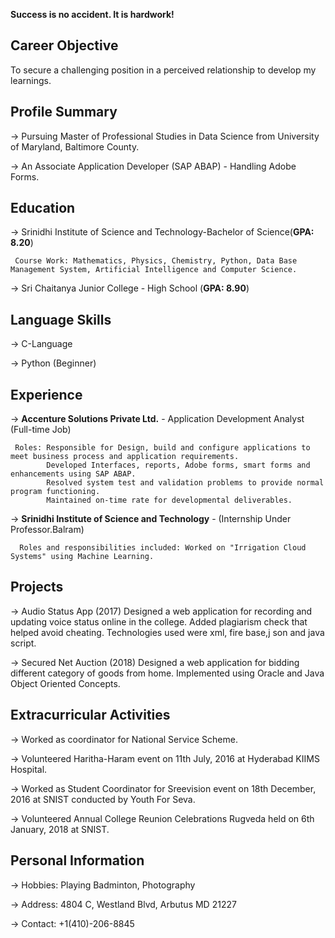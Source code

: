 
**Success is no accident. It is hardwork!**

## Career Objective

To secure a challenging position in a perceived relationship to develop my learnings.


## Profile Summary                                                                                                                       
-> Pursuing Master of Professional Studies in Data Science from University of Maryland, Baltimore County.

-> An Associate Application Developer (SAP ABAP) - Handling Adobe Forms.


## Education

-> Srinidhi Institute of Science and Technology-Bachelor of Science(**GPA: 8.20**)

     Course Work: Mathematics, Physics, Chemistry, Python, Data Base Management System, Artificial Intelligence and Computer Science.

-> Sri Chaitanya Junior College - High School (**GPA: 8.90**)
     
## Language Skills

-> C-Language

-> Python (Beginner)
     
 ## Experience
 
 -> **Accenture Solutions Private Ltd.** - Application Development Analyst (Full-time Job)
 
     Roles: Responsible for Design, build and configure applications to meet business process and application requirements.
            Developed Interfaces, reports, Adobe forms, smart forms and enhancements using SAP ABAP.
            Resolved system test and validation problems to provide normal program functioning.
            Maintained on-time rate for developmental deliverables.
       
  -> **Srinidhi Institute of Science and Technology** - (Internship Under Professor.Balram)
  
      Roles and responsibilities included: Worked on "Irrigation Cloud Systems" using Machine Learning.
      
     
## Projects

-> Audio Status App (2017)
Designed a web application for recording and updating voice status online in the college.
Added plagiarism check that helped avoid cheating. Technologies used were xml, fire base,j son and java script.

-> Secured Net Auction (2018)
Designed a web application for bidding different category of goods from
home.
Implemented using Oracle and Java Object Oriented Concepts.


## Extracurricular Activities

-> Worked as coordinator for National Service Scheme.

-> Volunteered Haritha-Haram event on 11th July, 2016 at Hyderabad KIIMS Hospital.

-> Worked as Student Coordinator for Sreevision event on 18th December, 2016 at SNIST conducted by Youth For Seva.

-> Volunteered Annual College Reunion Celebrations Rugveda held on 6th January, 2018 at SNIST.
   

## Personal Information

-> Hobbies: Playing Badminton, Photography 

-> Address: 4804 C, Westland Blvd, Arbutus MD 21227

-> Contact: +1(410)-206-8845

